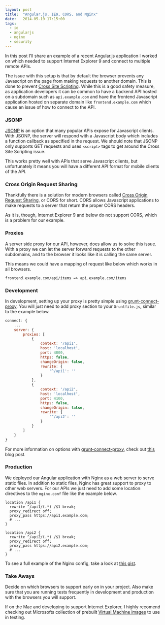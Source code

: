 ```yaml
---
layout: post
title:  "Angular.js, IE9, CORS, and Nginx"
date:   2014-05-10 17:15:00
tags:
  - ie
  - angularjs
  - nginx
  - security
---
```


In this post I'll share an example of a recent Angular.js application I worked on which needed to support Internet Explorer 9 and connect to multiple remote APIs.

The issue with this setup is that by default the browser prevents any Javascript on the page from making requests to another domain. This is done to prevent [Cross Site Scripting](http://en.wikipedia.org/wiki/Cross-site_scripting). While this is a good safety measure, as application developers it can be common to have a backend API hosted on a subdomain such as `api.example.com` and have the frontend Javascript application hosted on separate domain like `frontend.example.com` which cause an issue of how to connect to the API.

### JSONP

[JSONP](http://en.wikipedia.org/wiki/JSONP) is an option that many popular APIs expose for Javascript clients. With JSONP, the server will respond with a Javascript body which includes a function callback as specified in the request. We should note that JSONP only supports GET requests and uses `<script>` tags to get around the Cross Site Scripting issue.

This works pretty well with APIs that serve Javascript clients, but unfortunately it means you will have a different API format for mobile clients of the API.

### Cross Origin Request Sharing

Thankfully there is a solution for modern browsers called [Cross Origin Request Sharing](http://en.wikipedia.org/wiki/Cross-origin_resource_sharing), or CORS for short. CORS allows Javascript applications to make requests to a server that return the proper CORS headers.

As it is, though, Internet Explorer 9 and below do not support CORS, which is a problem for our example.

### Proxies

A server side proxy for our API, however, does allow us to solve this issue. With a proxy we can let the server forward requests to the other subdomains, and to the browser it looks like it is calling the same server.

This means we could have a mapping of request like below which works in all browsers.

```
frontend.example.com/api/items => api.example.com/items
```

### Development

In development, setting up your proxy is pretty simple using [grunt-connect-proxy](https://github.com/drewzboto/grunt-connect-proxy). You will just need to add proxy section to your `Gruntfile.js`, similar to the example below.

```js
connect: {
    ...
    server: {
        proxies: [
            {
                context: '/api1',
                host: 'localhost',
                port: 4000,
                https: false,
                changeOrigin: false,
                rewrite: {
                    '^/api1': ''
                }
            },
            {
                context: '/api2',
                host: 'localhost',
                port: 4100,
                https: false,
                changeOrigin: false,
                rewrite: {
                    '^/api2': ''
                }
            }
        ]
    }
}
```

For more information on options with [grunt-connect-proxy](https://github.com/drewzboto/grunt-connect-proxy), check out [this](http://fettblog.eu/blog/2013/09/20/using-grunt-connect-proxy/) blog post.

### Production

We deployed our Angular application with Nginx as a web server to serve static files. In addition to static files, Nginx has great support to proxy to other web servers.  For our APIs we just need to add some location directives to the `nginx.conf` file like the example below.

```nginx
location /api1 {
  rewrite ^/api1/(.*) /$1 break;
  proxy_redirect off;
  proxy_pass https://api1.example.com;
  # ...
}

location /api2 {
  rewrite ^/api2/(.*) /$1 break;
  proxy_redirect off;
  proxy_pass https://api2.example.com;
  # ...
}
```

To see a full example of the Nginx config, take a look at [this gist](https://gist.github.com/calebwoods/5e88b5e323d55ad71195).

### Take Aways

Decide on which browsers to support early on in your project. Also make sure that you are running tests frequently in development and production with the browsers you will support.

If on the Mac and developing to support Internet Explorer, I highly recomend checking out Microsofts collection of prebuilt [Virtual Machine images](http://www.modern.ie/en-us/virtualization-tools) to use in testing.
